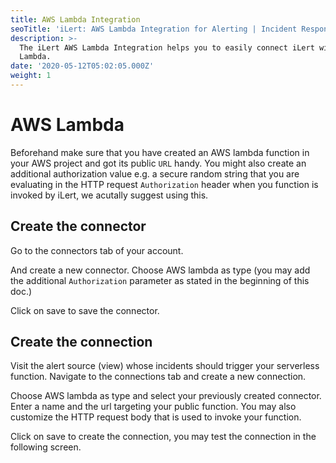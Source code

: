 ```yaml
---
title: AWS Lambda Integration
seoTitle: 'iLert: AWS Lambda Integration for Alerting | Incident Response | Uptime'
description: >-
  The iLert AWS Lambda Integration helps you to easily connect iLert with AWS
  Lambda.
date: '2020-05-12T05:02:05.000Z'
weight: 1
---
```


# AWS Lambda

Beforehand make sure that you have created an AWS lambda function in your AWS project and got its public `URL` handy. You might also create an additional authorization value e.g. a secure random string that you are evaluating in the HTTP request `Authorization` header when you function is invoked by iLert, we acutally suggest using this.

## Create the connector <a id="connector"></a>

Go to the connectors tab of your account.

And create a new connector. Choose AWS lambda as type \(you may add the additional `Authorization` parameter as stated in the beginning of this doc.\)

Click on save to save the connector.

## Create the connection <a id="connection"></a>

Visit the alert source \(view\) whose incidents should trigger your serverless function. Navigate to the connections tab and create a new connection.

Choose AWS lambda as type and select your previously created connector. Enter a name and the url targeting your public function. You may also customize the HTTP request body that is used to invoke your function.

Click on save to create the connection, you may test the connection in the following screen.


